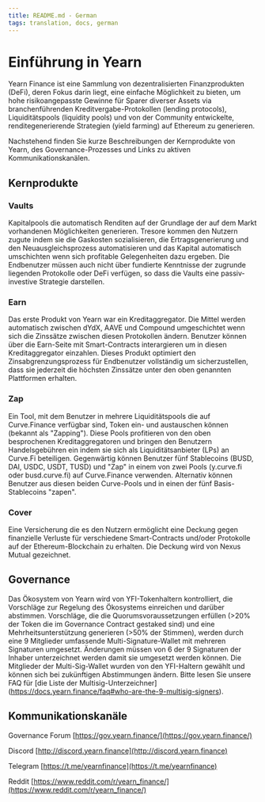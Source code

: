 ```yaml
---
title: README.md - German
tags: translation, docs, german
---
```



# Einführung in Yearn


Yearn Finance ist eine Sammlung von dezentralisierten Finanzprodukten \(DeFi\), deren Fokus darin liegt, eine einfache Möglichkeit zu bieten, um hohe risikoangepasste Gewinne für Sparer diverser Assets via branchenführenden Kreditvergabe-Protokollen (lending protocols), Liquiditätspools (liquidity pools) und von der Community entwickelte, renditegenerierende Strategien (yield farming) auf Ethereum zu generieren.

Nachstehend finden Sie kurze Beschreibungen der Kernprodukte von Yearn, des Governance-Prozesses und Links zu aktiven Kommunikationskanälen.


## Kernprodukte

### Vaults

Kapitalpools die automatisch Renditen auf der Grundlage der auf dem Markt vorhandenen Möglichkeiten generieren. Tresore kommen den Nutzern zugute indem sie die Gaskosten sozialisieren, die Ertragsgenerierung und den Neuausgleichsprozess automatisieren und das Kapital automatisch umschichten wenn sich profitable Gelegenheiten dazu ergeben. Die Endbenutzer müssen auch nicht über fundierte Kenntnisse der zugrunde liegenden Protokolle oder DeFi verfügen, so dass die Vaults eine passiv-investive Strategie darstellen.

### Earn

Das erste Produkt von Yearn war ein Kreditaggregator. Die Mittel werden automatisch zwischen dYdX, AAVE und Compound umgeschichtet wenn sich die Zinssätze zwischen diesen Protokollen ändern. Benutzer können über die Earn-Seite mit Smart-Contracts interargieren um in diesen Kreditaggregator einzahlen. Dieses Produkt optimiert den Zinsabgrenzungsprozess für Endbenutzer vollständig um sicherzustellen, dass sie jederzeit die höchsten Zinssätze unter den oben genannten Plattformen erhalten.

### Zap

Ein Tool, mit dem Benutzer in mehrere Liquiditätspools die auf Curve.Finance verfügbar sind, Token ein- und austauschen können (bekannt als "Zapping"). Diese Pools profitieren von den oben besprochenen Kreditaggregatoren und bringen den Benutzern Handelsgebühren ein indem sie sich als Liquiditätsanbieter (LPs) an Curve.Fi beteiligen. Gegenwärtig können Benutzer fünf Stablecoins (BUSD, DAI, USDC, USDT, TUSD) und "Zap" in einem von zwei Pools (y.curve.fi oder busd.curve.fi) auf Curve.Finance verwenden. Alternativ können Benutzer aus diesen beiden Curve-Pools und in einen der fünf Basis-Stablecoins "zapen".

### Cover

Eine Versicherung die es den Nutzern ermöglicht eine Deckung gegen finanzielle Verluste für verschiedene Smart-Contracts und/oder Protokolle auf der Ethereum-Blockchain zu erhalten. Die Deckung wird von Nexus Mutual gezeichnet.

## Governance

Das Ökosystem von Yearn wird von YFI-Tokenhaltern kontrolliert, die Vorschläge zur Regelung des Ökosystems einreichen und darüber abstimmen. Vorschläge, die die Quorumsvoraussetzungen erfüllen \(&gt;20% der Token die im Governance Contract gestaked sind\) und eine Mehrheitsunterstützung generieren \(&gt;50% der Stimmen\), werden durch eine 9 Mitglieder umfassende Multi-Signature-Wallet mit mehreren Signaturen umgesetzt. Änderungen müssen von 6 der 9 Signaturen der Inhaber unterzeichnet werden damit sie umgesetzt werden können. Die Mitglieder der Multi-Sig-Wallet wurden von den YFI-Haltern gewählt und können sich bei zukünftigen Abstimmungen ändern. Bitte lesen Sie unsere FAQ für [die Liste der Multisig-Unterzeichner] (https://docs.yearn.finance/faq#who-are-the-9-multisig-signers).

## Kommunikationskanäle

Governance Forum [https://gov.yearn.finance/](https://gov.yearn.finance/)

Discord [http://discord.yearn.finance](http://discord.yearn.finance)

Telegram [https://t.me/yearnfinance](https://t.me/yearnfinance)

Reddit [https://www.reddit.com/r/yearn_finance/](https://www.reddit.com/r/yearn_finance/)
